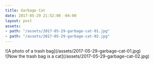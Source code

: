 ```yaml
---
title: Garbage Cat
date: 2017-05-29 21:52:00 -04:00
layout: post
assets:
- path: "/assets/2017-05-29-garbage-cat-01.jpg"
- path: "/assets/2017-05-29-garbage-cat-02.jpg"
---
```


<div class="cols">
	<div class="col col-xs-12 col-md-6">
		![A photo of a trash bag](/assets/2017-05-29-garbage-cat-01.jpg)
	</div>
	<div class="col col-xs-12 col-md-6">
		![Now the trash bag is a cat](/assets/2017-05-29-garbage-cat-02.jpg)
	</div>
</div>